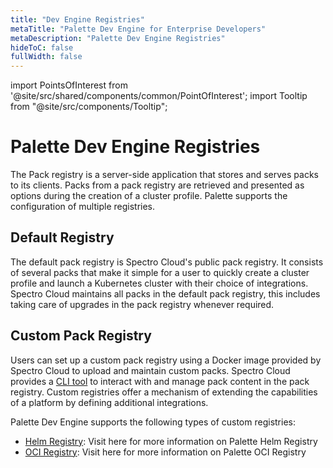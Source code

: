 ```yaml
---
title: "Dev Engine Registries"
metaTitle: "Palette Dev Engine for Enterprise Developers"
metaDescription: "Palette Dev Engine Registries"
hideToC: false
fullWidth: false
---
```





import PointsOfInterest from '@site/src/shared/components/common/PointOfInterest';
import Tooltip from "@site/src/components/Tooltip";



# Palette Dev Engine Registries

The Pack registry is a server-side application that stores and serves packs to its clients. Packs from a pack registry are retrieved and presented as options during the creation of a cluster profile. Palette supports the configuration of multiple registries.

## Default Registry
The default pack registry is Spectro Cloud's public pack registry. It consists of several packs that make it simple for a user to quickly create a cluster profile and launch a Kubernetes cluster with their choice of integrations. Spectro Cloud maintains all packs in the default pack registry, this includes taking care of upgrades in the pack registry whenever required.

## Custom Pack Registry
Users can set up a custom pack registry using a Docker image provided by Spectro Cloud to upload and maintain custom packs. Spectro Cloud provides a [CLI tool](/registries-and-packs/spectro-cli-reference) to interact with and manage pack content in the pack registry. Custom registries offer a mechanism of extending the capabilities of a platform by defining additional integrations.

Palette Dev Engine supports the following types of custom registries:

* [Helm Registry](/registries-and-packs/helm-charts): Visit here for more information on Palette Helm Registry
* [OCI Registry](/registries-and-packs/oci-registry): Visit here for more information on Palette OCI Registry



<br />
<br />

